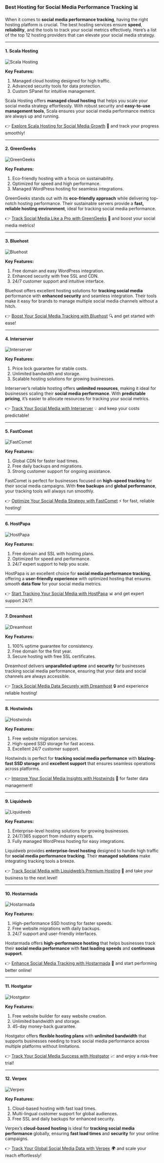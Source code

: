 ### Best Hosting for Social Media Performance Tracking 📊

When it comes to **social media performance tracking**, having the right hosting platform is crucial. The best hosting services ensure **speed**, **reliability**, and the tools to track your social metrics effectively. Here’s a list of the top 12 hosting providers that can elevate your social media strategy.

---

#### 1. Scala Hosting
![Scala Hosting](https://i.imgur.com/uJ5JIK3.png "Scala Web Hosting")

**Key Features:**
1. Managed cloud hosting designed for high traffic.
2. Advanced security tools for data protection.
3. Custom SPanel for intuitive management.

Scala Hosting offers **managed cloud hosting** that helps you scale your social media strategy effortlessly. With robust security and **easy-to-use management tools**, Scala ensures your social media performance metrics are always up and running.

👉 [Explore Scala Hosting for Social Media Growth](https://snipitx.com/scala-jy) 🚀 and track your progress smoothly!

---

#### 2. GreenGeeks
![GreenGeeks](https://i.imgur.com/eEwuntu.jpg "GreenGeeks Hosting")

**Key Features:**
1. Eco-friendly hosting with a focus on sustainability.
2. Optimized for speed and high performance.
3. Managed WordPress hosting for seamless integrations.

GreenGeeks stands out with its **eco-friendly approach** while delivering top-notch hosting performance. Their sustainable servers provide a **fast, reliable hosting environment**, ideal for tracking social media performance.

👉 [Track Social Media Like a Pro with GreenGeeks](https://snipitx.com/greengeeks-jy) 🌱 and boost your social media metrics!

---

#### 3. Bluehost
![Bluehost](https://i.imgur.com/PasFF9E.jpeg "Bluehost Hosting")

**Key Features:**
1. Free domain and easy WordPress integration.
2. Enhanced security with free SSL and CDN.
3. 24/7 customer support and intuitive interface.

Bluehost offers excellent hosting solutions for **tracking social media** performance with **enhanced security** and seamless integration. Their tools make it easy for brands to manage multiple social media channels without a hitch.

👉 [Boost Your Social Media Tracking with Bluehost](https://snipitx.com/bluehost-jy) 🔍 and get started with ease!

---

#### 4. Interserver
![Interserver](https://i.imgur.com/OM5dOEW.jpeg "Interserver Hosting")

**Key Features:**
1. Price lock guarantee for stable costs.
2. Unlimited bandwidth and storage.
3. Scalable hosting solutions for growing businesses.

Interserver’s reliable hosting offers **unlimited resources**, making it ideal for businesses scaling their **social media performance**. With **predictable pricing**, it’s easier to allocate resources for tracking your social metrics.

👉 [Track Your Social Media with Interserver](https://snipitx.com/interserver-jy) 💡 and keep your costs predictable!

---

#### 5. FastComet
![FastComet](https://i.imgur.com/7qgXuWp.png "FastComet Hosting")

**Key Features:**
1. Global CDN for faster load times.
2. Free daily backups and migrations.
3. Strong customer support for ongoing assistance.

FastComet is perfect for businesses focused on **high-speed tracking** for their social media campaigns. With **free backups** and **global performance**, your tracking tools will always run smoothly.

👉 [Optimize Your Social Media Strategy with FastComet](https://snipitx.com/fastcomet-jy) ⚡ for fast, reliable hosting!

---

#### 6. HostPapa
![HostPapa](https://i.imgur.com/ouDTkvl.jpeg "HostPapa Hosting")

**Key Features:**
1. Free domain and SSL with hosting plans.
2. Optimized for speed and performance.
3. 24/7 expert support to help you scale.

HostPapa is an excellent choice for **social media performance tracking**, offering a **user-friendly experience** with optimized hosting that ensures smooth **data flow** for your social media metrics.

👉 [Start Tracking Your Social Media with HostPapa](https://snipitx.com/hostpapa-jy) 📊 and get expert support 24/7!

---

#### 7. Dreamhost
![Dreamhost](https://i.imgur.com/rXIg8ip.jpeg "Dreamhost Hosting")

**Key Features:**
1. 100% uptime guarantee for consistency.
2. Free domain for the first year.
3. Secure hosting with free SSL certificates.

Dreamhost delivers **unparalleled uptime** and **security** for businesses tracking social media performance, ensuring that your data and social channels are always accessible.

👉 [Track Social Media Data Securely with Dreamhost](https://snipitx.com/dreamhost-jy) 🔒 and experience reliable hosting!

---

#### 8. Hostwinds
![Hostwinds](https://i.imgur.com/53aSNXx.jpeg "Hostwinds Hosting")

**Key Features:**
1. Free website migration services.
2. High-speed SSD storage for fast access.
3. Excellent 24/7 customer support.

Hostwinds is perfect for **tracking social media performance** with **blazing-fast SSD storage** and **excellent support** that ensures seamless operations across platforms.

👉 [Improve Your Social Media Insights with Hostwinds](https://snipitx.com/hostwinds-jy) 🚀 for faster data management!

---

#### 9. Liquidweb
![Liquidweb](https://i.imgur.com/4IvT9SC.jpeg "Liquidweb Hosting")

**Key Features:**
1. Enterprise-level hosting solutions for growing businesses.
2. 24/7/365 support from industry experts.
3. Fully managed WordPress hosting for easy integrations.

Liquidweb provides **enterprise-level hosting** designed to handle high traffic for **social media performance tracking**. Their **managed solutions** make integrating tracking tools a breeze.

👉 [Track Social Media with Liquidweb’s Premium Hosting](https://snipitx.com/liquidweb-jy) 💼 and take your business to the next level!

---

#### 10. Hostarmada
![Hostarmada](https://i.imgur.com/KFbdf3o.jpeg "Hostarmada Hosting")

**Key Features:**
1. High-performance SSD hosting for faster speeds.
2. Free website migrations with daily backups.
3. 24/7 support and user-friendly interfaces.

Hostarmada offers **high-performance hosting** that helps businesses track their **social media performance** with **fast loading speeds** and **continuous support**.

👉 [Enhance Social Media Tracking with Hostarmada](https://snipitx.com/hostarmada-jy) 🚀 and start performing better online!

---

#### 11. Hostgator
![Hostgator](https://i.imgur.com/BcVkH57.jpeg "Hostgator Hosting")

**Key Features:**
1. Free website builder for easy website creation.
2. Unlimited bandwidth and storage.
3. 45-day money-back guarantee.

Hostgator offers **flexible hosting plans** with **unlimited bandwidth** that supports businesses needing to track social media performance across multiple platforms without limitations.

👉 [Track Your Social Media Success with Hostgator](https://snipitx.com/hostgator-jy) 📈 and enjoy a risk-free trial!

---

#### 12. Verpex
![Verpex](https://i.imgur.com/6x5LhiS.jpeg "Verpex Hosting")

**Key Features:**
1. Cloud-based hosting with fast load times.
2. Multi-lingual customer support for global audiences.
3. Free SSL and daily backups for enhanced security.

Verpex’s **cloud-based hosting** is ideal for **tracking social media performance** globally, ensuring **fast load times** and **security** for your online campaigns.

👉 [Track Your Global Social Media Data with Verpex](https://snipitx.com/verpex-jy) 🌍 and scale your reach effortlessly!

